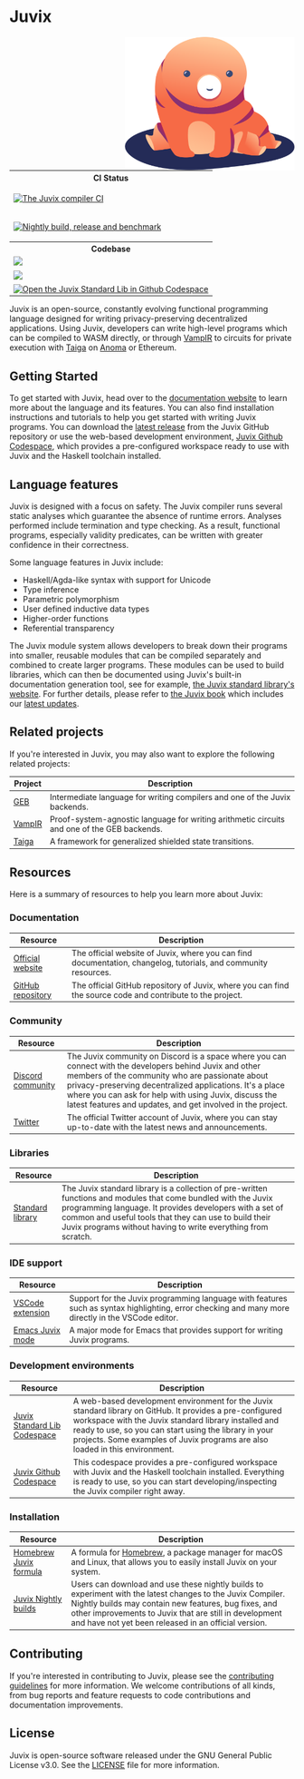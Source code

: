 # Juvix

<a href="https://github.com/anoma/juvix"><img align="right" width="300" alt="Tara the Juvix mascot" src="assets/images/tara-seating.svg" /></a>

<table>
<tr>
<th> CI Status </th>
</tr>
<tr>
<td>

<a
href="https://github.com/anoma/juvix/actions/workflows/ci.yml"><img
src="https://github.com/anoma/juvix/actions/workflows/ci.yml/badge.svg"
alt="The Juvix compiler CI" /></a>

</td>
</tr>
<tr>
<td>

<a
href="https://github.com/anoma/juvix-nightly-builds/actions/workflows/release-nightly.yaml"><img
src="https://github.com/anoma/juvix-nightly-builds/actions/workflows/release-nightly.yaml/badge.svg"
alt="Nightly build, release and benchmark" /></a>

</td>
</tr>
<tr>
<th> Codebase  </th>
</tr>
<tr>
<td><a href="https://github.com/anoma/juvix/tags"><img src="https://img.shields.io/github/v/release/anoma/juvix?include_prereleases"/></a>
</td>
</tr>
<tr>
<td>
<a href="https://github.com/anoma/juvix/blob/main/LICENSE"><img src="https://img.shields.io/badge/license-GPL--3.0--only-blue.svg"/></a>
</td>
</tr>
<tr>
<td> <a href="https://github.com/codespaces/new?hide_repo_select=true&ref=main&repo=102404734&machine=standardLinux32gb&location=WestEurope"><img height="20pt" alt="Open the Juvix Standard Lib in Github Codespace" src="https://github.com/codespaces/badge.svg"/> </a>
</td>
</tr>
</table>

Juvix is an open-source, constantly evolving functional programming language
designed for writing privacy-preserving decentralized applications. Using Juvix, developers can write high-level programs which can be compiled to WASM directly, or through [VampIR][vampir] to circuits for private execution with [Taiga][taiga] on [Anoma][anoma] or Ethereum.

## Getting Started

To get started with Juvix, head over to the [documentation website][juvix-book]
to learn more about the language and its features. You can also find
installation instructions and tutorials to help you get started with writing
Juvix programs. You can download the [latest release][latest-release] from the
Juvix GitHub repository or use the web-based development environment, [Juvix
Github Codespace][repo-codespace], which provides a pre-configured workspace
ready to use with Juvix and the Haskell toolchain installed.

## Language features

Juvix is designed with a focus on safety. The Juvix compiler runs several
static analyses which guarantee the absence of runtime errors. Analyses
performed include termination and type checking. As a result, functional
programs, especially validity predicates, can be written with greater confidence
in their correctness.

Some language features in Juvix include:

- Haskell/Agda-like syntax with support for Unicode
- Type inference
- Parametric polymorphism
- User defined inductive data types
- Higher-order functions
- Referential transparency

The Juvix module system allows developers to break down their programs into
smaller, reusable modules that can be compiled separately and combined to create
larger programs. These modules can be used to build libraries, which can then be
documented using Juvix's built-in documentation generation tool, see for
example, [the Juvix standard library's website][stdlib]. For further details,
please refer to [the Juvix book][juvix-book] which includes
our [latest updates][changelog].

## Related projects

If you're interested in Juvix, you may also want to explore the following related projects:

<!-- prettier-ignore -->
| Project | Description |
| ------- | ----------- |
| [GEB][geb] | Intermediate language for writing compilers and one of the Juvix backends. |
| [VampIR][vampir] | Proof-system-agnostic language for writing arithmetic circuits and one of the GEB backends.|
| [Taiga][taiga] | A framework for generalized shielded state transitions. |

## Resources

Here is a summary of resources to help you learn more about Juvix:

### Documentation

<!-- prettier-ignore -->
| Resource | Description |
| -------- | ----------- |
| [Official website][website] | The official website of Juvix, where you can find documentation, changelog, tutorials, and community resources. |
| [GitHub repository][repo] | The official GitHub repository of Juvix, where you can find the source code and contribute to the project. |

### Community

<!-- prettier-ignore -->
| Resource | Description |
| -------- | ----------- |
| [Discord community][discord] | The Juvix community on Discord is a space where you can connect with the developers behind Juvix and other members of the community who are passionate about privacy-preserving decentralized applications. It's a place where you can ask for help with using Juvix, discuss the latest features and updates, and get involved in the project. |
| [Twitter][twitter] | The official Twitter account of Juvix, where you can stay up-to-date with the latest news and announcements. |

### Libraries

<!-- prettier-ignore -->
| Resource | Description |
| -------- | ----------- |
| [Standard library][stdlib] | The Juvix standard library is a collection of pre-written functions and modules that come bundled with the Juvix programming language. It provides developers with a set of common and useful tools that they can use to build their Juvix programs without having to write everything from scratch. |

### IDE support

<!-- prettier-ignore -->
| Resource | Description |
| -------- | ----------- |
| [VSCode extension][vscode-plugin] | Support for the Juvix programming language with features such as syntax highlighting, error checking and many more directly in the VSCode editor.
| [Emacs Juvix mode][juvix-mode] | A major mode for Emacs that provides support for writing Juvix programs. |

### Development environments

<!-- prettier-ignore -->
| Resource | Description |
| -------- | ----------- |
| [Juvix Standard Lib Codespace][stdlib-codespace] | A web-based development environment for the Juvix standard library on GitHub. It provides a pre-configured workspace with the Juvix standard library installed and ready to use, so you can start using the library in your projects. Some examples of Juvix programs are also loaded in this environment. |
| [Juvix Github Codespace][repo-codespace] | This codespace provides a pre-configured workspace with Juvix and the Haskell toolchain installed. Everything is ready to use, so you can start developing/inspecting the Juvix compiler right away. |

### Installation

<!-- prettier-ignore -->
| Resource | Description |
| -------- | ----------- |
| [Homebrew Juvix formula][juvix-formula] | A formula for [Homebrew][homebrew], a package manager for macOS and Linux, that allows you to easily install Juvix on your system. |
| [Juvix Nightly builds][nightly-builds] | Users can download and use these nightly builds to experiment with the latest changes to the Juvix Compiler. Nightly builds may contain new features, bug fixes, and other improvements to Juvix that are still in development and have not yet been released in an official version.|

## Contributing

If you're interested in contributing to Juvix, please see the [contributing guidelines](CONTRIBUTING.md) for more information. We welcome contributions of all kinds, from bug reports and feature requests to code contributions and documentation improvements.

## License

Juvix is open-source software released under the GNU General Public License v3.0. See the [LICENSE](LICENSE.md) file for more information.

[anoma]: https://anoma.net
[changelog]: https://anoma.github.io/juvix/changelog.html
[discord]: https://discord.gg/PfaaFVErHt
[geb]: https://github.com/anoma/geb
[homebrew]: https://brew.sh
[juvix-book]: https://docs.juvix.org
[juvix-formula]: https://github.com/anoma/homebrew-juvix
[juvix-mode]: https://github.com/anoma/juvix-mode
[latest-release]: https://github.com/anoma/juvix/releases/latest
[nightly-builds]: https://github.com/anoma/juvix-nightly-builds
[repo-codespace]: https://github.com/codespaces/new?hide_repo_select=true&ref=main&repo=102404734&machine=standardLinux32gb&location=WestEurope
[repo]: https://github.com/anoma/juvix
[stdlib-codespace]: https://github.com/codespaces/new?hide_repo_select=true&ref=main&repo=102404734&machine=standardLinux32gb&location=WestEurope
[stdlib]: https://github.com/anoma/juvix-stdlib
[taiga]: https://github.com/anoma/taiga
[twitter]: https://twitter.com/juvixlang
[vampir]: https://github.com/anoma/vamp-ir
[vscode-plugin]: https://github.com/anoma/vscode-juvix
[website]: https://juvix.org
